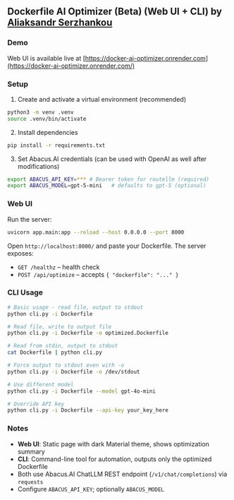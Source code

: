 ## Dockerfile AI Optimizer (Beta) (Web UI + CLI) by [Aliaksandr Serzhankou](https://www.linkedin.com/in/aliaksandr-serzhankou/)

### Demo

Web UI is available live at [https://docker-ai-optimizer.onrender.com](https://docker-ai-optimizer.onrender.com/)

### Setup

1. Create and activate a virtual environment (recommended)

```bash
python3 -m venv .venv
source .venv/bin/activate
```

2. Install dependencies

```bash
pip install -r requirements.txt
```

3. Set Abacus.AI credentials (can be used with OpenAI as well after modifications)

```bash
export ABACUS_API_KEY=*** # Bearer token for routellm (required)
export ABACUS_MODEL=gpt-5-mini   # defaults to gpt-5 (optional)
```

### Web UI

Run the server:

```bash
uvicorn app.main:app --reload --host 0.0.0.0 --port 8000
```

Open `http://localhost:8000/` and paste your Dockerfile. The server exposes:

- `GET /healthz` – health check
- `POST /api/optimize` – accepts `{ "dockerfile": "..." }`

### CLI Usage

```bash
# Basic usage - read file, output to stdout
python cli.py -i Dockerfile

# Read file, write to output file
python cli.py -i Dockerfile -o optimized.Dockerfile

# Read from stdin, output to stdout
cat Dockerfile | python cli.py

# Force output to stdout even with -o
python cli.py -i Dockerfile -o /dev/stdout

# Use different model
python cli.py -i Dockerfile --model gpt-4o-mini

# Override API key
python cli.py -i Dockerfile --api-key your_key_here
```

### Notes

- **Web UI**: Static page with dark Material theme, shows optimization summary
- **CLI**: Command-line tool for automation, outputs only the optimized Dockerfile
- Both use Abacus.AI ChatLLM REST endpoint (`/v1/chat/completions`) via `requests`
- Configure `ABACUS_API_KEY`; optionally `ABACUS_MODEL`

